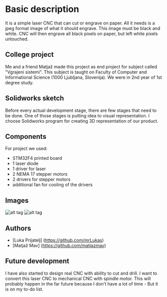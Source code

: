 # Basic description
It is a simple laser CNC that can cut or engrave on paper. All it needs is a jpeg format image of what it should engrave. This image must be black and white. CNC will then engrave all black pixels on paper, but left white pixels untouched. 

## College project
Me and a friend Matjaž made this project as end project for subject called "Vgrajeni sistemi". This subject is taught on Faculty of Computer and Informational Science (1000 Ljubljana, Slovenija). We were in 2nd year of 1st degree study. 

## Solidworks sketch
Before every actual development stage, there are few stages that need to be done. One of those stages is putting idea to visual representation. I choose Solidworks program for creating 3D representation of our product. 

## Components
For project we used:
- STM32F4 printed board
- 1 laser diode
- 1 driver for laser
- 2 NEMA 17 stepper motors
- 2 drivers for stepper motors 
- additional fan for cooling of the drivers

## Images
![alt tag](https://raw.githubusercontent.com/mrLukas/Laser-CNC/master/Pictures/IMAG0582.jpg)
![alt tag](https://raw.githubusercontent.com/mrLukas/Laser-CNC/master/Pictures/IMAG0588.jpg)

## Authors
- [Luka Prijatelj] (https://github.com/mrLukas)
- [Matjaž Mav] (https://github.com/matjazmav)

## Future development
I have also started to design real CNC with ability to cut and drill. I want to convert this laser CNC to mechanical CNC with spindle motor. This will probably happen in the far future because I don't have a lot of time - But it is on my to-do list.

